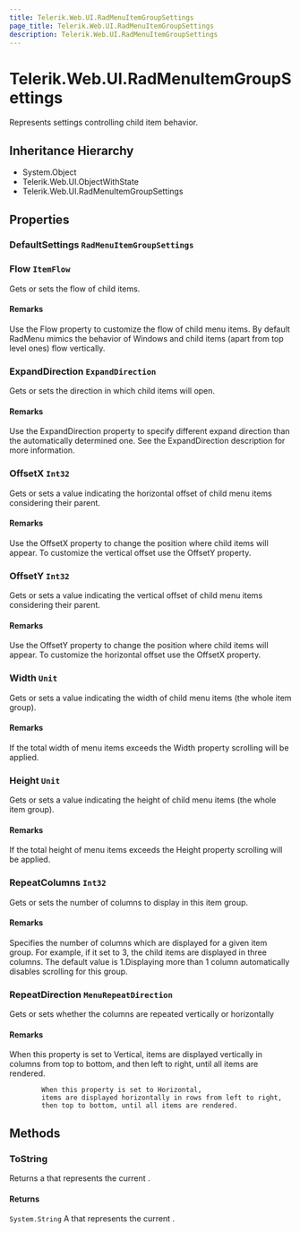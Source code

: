 ```yaml
---
title: Telerik.Web.UI.RadMenuItemGroupSettings
page_title: Telerik.Web.UI.RadMenuItemGroupSettings
description: Telerik.Web.UI.RadMenuItemGroupSettings
---
```


# Telerik.Web.UI.RadMenuItemGroupSettings

Represents settings controlling child item behavior.

## Inheritance Hierarchy

* System.Object
* Telerik.Web.UI.ObjectWithState
* Telerik.Web.UI.RadMenuItemGroupSettings

## Properties

###  DefaultSettings `RadMenuItemGroupSettings`

###  Flow `ItemFlow`

Gets or sets the flow of child items.

#### Remarks
Use the Flow property to customize the flow of child menu items.
            By default RadMenu mimics the behavior of Windows and child items
            (apart from top level ones) flow vertically.

###  ExpandDirection `ExpandDirection`

Gets or sets the direction in which child items will open.

#### Remarks
Use the ExpandDirection property to specify different expand
                direction than the automatically determined one. See the
                ExpandDirection description for more information.

###  OffsetX `Int32`

Gets or sets a value indicating the horizontal offset of child menu items
            considering their parent.

#### Remarks
Use the OffsetX property to change the position where child
                items will appear.
                    To customize the vertical offset use the OffsetY
                    property.

###  OffsetY `Int32`

Gets or sets a value indicating the vertical offset of child menu items
            considering their parent.

#### Remarks
Use the OffsetY property to change the position where child
                items will appear.
                    To customize the horizontal offset use the OffsetX
                    property.

###  Width `Unit`

Gets or sets a value indicating the width of child menu items (the whole item
            group).

#### Remarks
If the total width of menu items exceeds the Width property
            scrolling will be applied.

###  Height `Unit`

Gets or sets a value indicating the height of child menu items (the whole item
            group).

#### Remarks
If the total height of menu items exceeds the Height property
            scrolling will be applied.

###  RepeatColumns `Int32`

Gets or sets the number of columns to display in this item group.

#### Remarks
Specifies the number of columns which are displayed for a given item group. For example, 
            if it set to 3, the child items are displayed in three columns.
            The default value is 1.Displaying more than 1 column automatically disables scrolling for this group.

###  RepeatDirection `MenuRepeatDirection`

Gets or sets whether the columns are repeated vertically or horizontally

#### Remarks
When this property is set to Vertical, 
            items are displayed vertically in columns from top to bottom, 
            and then left to right, until all items are rendered.
            
            When this property is set to Horizontal,
            items are displayed horizontally in rows from left to right, 
            then top to bottom, until all items are rendered.

## Methods

###  ToString

Returns a  that represents the current
            .

#### Returns

`System.String` A  that represents the current .

